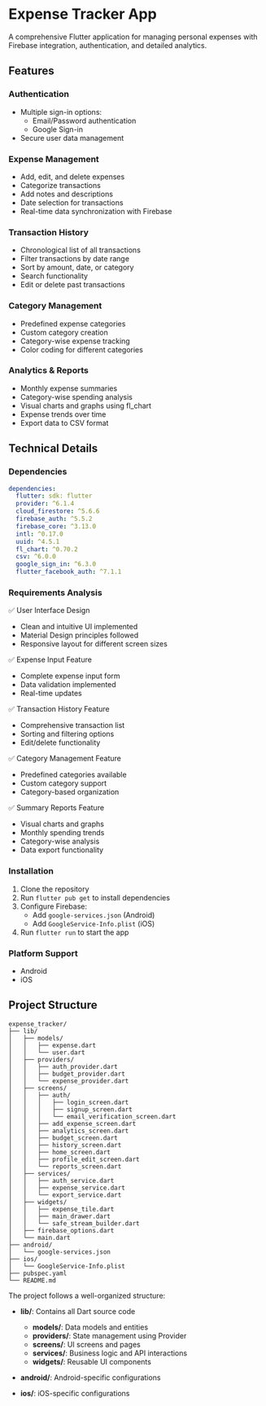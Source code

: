 # Expense Tracker App

A comprehensive Flutter application for managing personal expenses with Firebase integration, authentication, and detailed analytics.

## Features

### Authentication

- Multiple sign-in options:
  - Email/Password authentication
  - Google Sign-in
- Secure user data management

### Expense Management

- Add, edit, and delete expenses
- Categorize transactions
- Add notes and descriptions
- Date selection for transactions
- Real-time data synchronization with Firebase

### Transaction History

- Chronological list of all transactions
- Filter transactions by date range
- Sort by amount, date, or category
- Search functionality
- Edit or delete past transactions

### Category Management

- Predefined expense categories
- Custom category creation
- Category-wise expense tracking
- Color coding for different categories

### Analytics & Reports

- Monthly expense summaries
- Category-wise spending analysis
- Visual charts and graphs using fl_chart
- Expense trends over time
- Export data to CSV format

## Technical Details

### Dependencies

```yaml
dependencies:
  flutter: sdk: flutter
  provider: ^6.1.4
  cloud_firestore: ^5.6.6
  firebase_auth: ^5.5.2
  firebase_core: ^3.13.0
  intl: ^0.17.0
  uuid: ^4.5.1
  fl_chart: ^0.70.2
  csv: ^6.0.0
  google_sign_in: ^6.3.0
  flutter_facebook_auth: ^7.1.1
```

### Requirements Analysis

✅ User Interface Design

- Clean and intuitive UI implemented
- Material Design principles followed
- Responsive layout for different screen sizes

✅ Expense Input Feature

- Complete expense input form
- Data validation implemented
- Real-time updates

✅ Transaction History Feature

- Comprehensive transaction list
- Sorting and filtering options
- Edit/delete functionality

✅ Category Management Feature

- Predefined categories available
- Custom category support
- Category-based organization

✅ Summary Reports Feature

- Visual charts and graphs
- Monthly spending trends
- Category-wise analysis
- Data export functionality

### Installation

1. Clone the repository
2. Run `flutter pub get` to install dependencies
3. Configure Firebase:
   - Add `google-services.json` (Android)
   - Add `GoogleService-Info.plist` (iOS)
4. Run `flutter run` to start the app

### Platform Support

- Android
- iOS

## Project Structure

```
expense_tracker/
├── lib/
│   ├── models/
│   │   ├── expense.dart
│   │   └── user.dart
│   ├── providers/
│   │   ├── auth_provider.dart
│   │   ├── budget_provider.dart
│   │   └── expense_provider.dart
│   ├── screens/
│   │   ├── auth/
│   │   │   ├── login_screen.dart
│   │   │   ├── signup_screen.dart
│   │   │   └── email_verification_screen.dart
│   │   ├── add_expense_screen.dart
│   │   ├── analytics_screen.dart
│   │   ├── budget_screen.dart
│   │   ├── history_screen.dart
│   │   ├── home_screen.dart
│   │   ├── profile_edit_screen.dart
│   │   └── reports_screen.dart
│   ├── services/
│   │   ├── auth_service.dart
│   │   ├── expense_service.dart
│   │   └── export_service.dart
│   ├── widgets/
│   │   ├── expense_tile.dart
│   │   ├── main_drawer.dart
│   │   └── safe_stream_builder.dart
│   ├── firebase_options.dart
│   └── main.dart
├── android/
│   └── google-services.json
├── ios/
│   └── GoogleService-Info.plist
├── pubspec.yaml
└── README.md
```

The project follows a well-organized structure:

- **lib/**: Contains all Dart source code

  - **models/**: Data models and entities
  - **providers/**: State management using Provider
  - **screens/**: UI screens and pages
  - **services/**: Business logic and API interactions
  - **widgets/**: Reusable UI components

- **android/**: Android-specific configurations
- **ios/**: iOS-specific configurations
